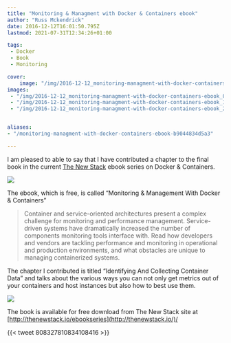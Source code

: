 ```yaml
---
title: "Monitoring & Managment with Docker & Containers ebook"
author: "Russ Mckendrick"
date: 2016-12-12T16:01:50.795Z
lastmod: 2021-07-31T12:34:26+01:00

tags:
 - Docker
 - Book
 - Monitoring

cover:
    image: "/img/2016-12-12_monitoring-managment-with-docker-containers-ebook_0.png" 
images:
 - "/img/2016-12-12_monitoring-managment-with-docker-containers-ebook_0.png"
 - "/img/2016-12-12_monitoring-managment-with-docker-containers-ebook_1.png"
 - "/img/2016-12-12_monitoring-managment-with-docker-containers-ebook_2.jpeg"


aliases:
- "/monitoring-managment-with-docker-containers-ebook-b9044834d5a3"

---
```


I am pleased to able to say that I have contributed a chapter to the final book in the current [The New Stack](http://thenewstack.io/) ebook series on Docker & Containers.

![](/img/2016-12-12_monitoring-managment-with-docker-containers-ebook_1.png)

The ebook, which is free, is called “Monitoring & Management With Docker & Containers”

> Container and service-oriented architectures present a complex challenge for monitoring and performance management. Service-driven systems have dramatically increased the number of components monitoring tools interface with. Read how developers and vendors are tackling performance and monitoring in operational and production environments, and what obstacles are unique to managing containerized systems.

The chapter I contributed is titled “Identifying And Collecting Container Data” and talks about the various ways you can not only get metrics out of your containers and host instances but also how to best use them.

![](/img/2016-12-12_monitoring-managment-with-docker-containers-ebook_2.jpeg)

The book is available for free download from The New Stack site at [http://thenewstack.io/ebookseries](http://thenewstack.io/)/

{{< tweet 808327810834108416 >}}
